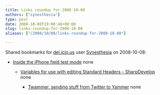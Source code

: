 ```yaml
---
title: Links roundup for 2008-10-08
authors: ["synesthesia"]
type: post
date: 2008-10-08T19:00:48+00:00
slug: links-roundup-for-2008-10-08 
aliases: ["/2008/10/08/links-roundup-for-2008-10-08"]

---
```

Shared bookmarks for [del.icio.us][1] user [Synesthesia][2] on 2008-10-08:

  * [Inside the iPhone field test mode][3] 
    none</li> 
    
      * [Variables for use with editing Standard Headers &#8211; SharpDevelop][4] 
        none</li> 
        
          * [Twammer, sending stuff from Twitter to Yammer][5] 
            none</li> </ul>

 [1]: https://del.icio.us/
 [2]: https://del.icio.us/synesthesia
 [3]: https://www.wirelessinfo.com/content/inside-the-iphone-field-test-mode.htm
 [4]: https://community.sharpdevelop.net/forums/p/1569/18197.aspx
 [5]: https://whomwah.com/2008/09/28/twammer-sending-stuff-from-twitter-to-yammer